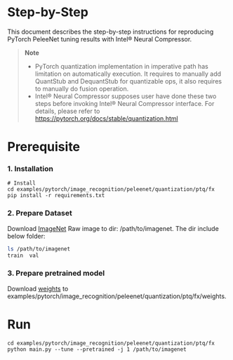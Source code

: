 Step-by-Step
============

This document describes the step-by-step instructions for reproducing PyTorch PeleeNet tuning results with Intel® Neural Compressor.

> **Note**
>
> * PyTorch quantization implementation in imperative path has limitation on automatically execution. It requires to manually add QuantStub and DequantStub for quantizable ops, it also requires to manually do fusion operation.
> * Intel® Neural Compressor supposes user have done these two steps before invoking Intel® Neural Compressor interface.
>   For details, please refer to https://pytorch.org/docs/stable/quantization.html

# Prerequisite

### 1. Installation

```Shell
# Install
cd examples/pytorch/image_recognition/peleenet/quantization/ptq/fx
pip install -r requirements.txt
```

### 2. Prepare Dataset

Download [ImageNet](http://www.image-net.org/) Raw image to dir: /path/to/imagenet. The dir include below folder:

```bash
ls /path/to/imagenet
train  val
```

### 3. Prepare pretrained model

Download [weights](https://github.com/Robert-JunWang/PeleeNet/tree/master/weights) to examples/pytorch/image_recognition/peleenet/quantization/ptq/fx/weights.

# Run

```Shell
cd examples/pytorch/image_recognition/peleenet/quantization/ptq/fx
python main.py --tune --pretrained -j 1 /path/to/imagenet
```